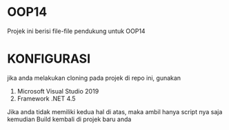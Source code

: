 # OOP14
Projek ini berisi file-file pendukung untuk OOP14

# KONFIGURASI
jika anda melakukan cloning pada projek di repo ini, gunakan
1. Microsoft Visual Studio 2019
2. Framework .NET 4.5

Jika anda tidak memiliki kedua hal di atas, maka ambil hanya script nya saja
kemudian Build kembali di projek baru anda
